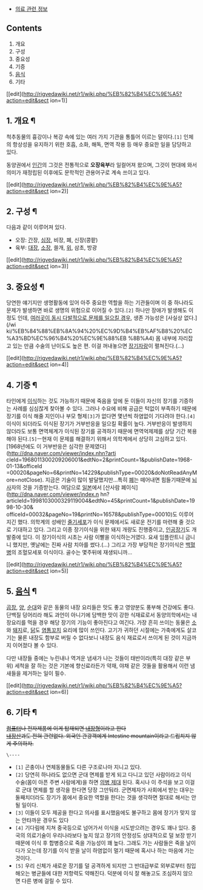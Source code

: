   * [의료 관련 정보](%EC%9D%98%EB%A3%8C%20%EA%B4%80%EB%A0%A8%20%EC%A0%95%EB%B3%B4.md)  

## Contents

    

1. 개요 
2. 구성 
3. 중요성 
4. 기증 
5. [음식](%EC%9D%8C%EC%8B%9D.md)
6. 기타 

[[edit](http://rigvedawiki.net/r1/wiki.php/%EB%82%B4%EC%9E%A5?action=edit&sect
ion=1)]

## 1. 개요 ¶

척추동물의 흉강이나 복강 속에 있는 여러 가지 기관을 통틀어 이르는 말이다.`[1]` 인체의 항상성을 유지하기 위한 호흡, 소화, 해독,
면역 작용 등 매우 중요한 일을 담당하고 있다.

  

동양권에서 [인간](%EC%9D%B8%EA%B0%84.md)의 그것은 전통적으로 **오장육부**라 일컬어져 왔으며, 그것이 현대에 와서
의미가 재정립된 이후에도 문학적인 관용어구로 계속 쓰이고 있다.

  

[[edit](http://rigvedawiki.net/r1/wiki.php/%EB%82%B4%EC%9E%A5?action=edit&sect
ion=2)]

## 2. 구성 ¶

다음과 같이 이루어져 있다.

  

  * 오장: [간](%EA%B0%84.md)장, [심장](%EC%8B%AC%EC%9E%A5.md), 비장, 폐, 신장(콩팥)
  * 육부: [대장](%EB%8C%80%EC%9E%A5.md), [소장](%EC%86%8C%EC%9E%A5.md), 쓸개, [위](%EC%9C%84.md), 삼초, 방광  

[[edit](http://rigvedawiki.net/r1/wiki.php/%EB%82%B4%EC%9E%A5?action=edit&sect
ion=3)]

## 3. 중요성 ¶

당연한 얘기지만 생명활동에 있어 아주 중요한 역할을 하는 기관들이며 이 중 하나라도 문제가 발생하면 바로 생명의 위험으로 이어질 수
있다.`[2]` 하나만 장애가 발생해도 이정도 인데, [여러곳이 동시 다발적으로 문제를 일으킬 경우](%EB%8B%A4%EB%B0%9C%EC%84%B1%20%EC%9E%A5%EA%B8%B0%20%EB%B6%80%EC%A0%84.md), 생존 가능성은 [사실상 없다.](/wi
ki/%EB%84%88%EB%8A%94%20%EC%9D%B4%EB%AF%B8%20%EC%A3%BD%EC%96%B4%20%EC%9E%88%EB
%8B%A4) 몸 내부에 자리잡고 있는 만큼 수술의 난이도도 높은 편. 이걸 꺼내놓으면
[장기자랑](%EC%9E%A5%EA%B8%B0%EC%9E%90%EB%9E%91.md)이 펼쳐진다.(...)

  

[[edit](http://rigvedawiki.net/r1/wiki.php/%EB%82%B4%EC%9E%A5?action=edit&sect
ion=4)]

## 4. 기증 ¶

타인에게 [이식](%EC%9D%B4%EC%8B%9D.md)하는 것도 가능하기 때문에 죽음을 앞에 둔 이들이 자신의 장기를 기증하는
사례를 심심찮게 찾아볼 수 있다. 그러나 수요에 비해 공급은 턱없이 부족하기 때문에 장기를 이식 해줄 지인이나 부모 형제`[3]`가 없다면
몇년씩 하염없이 기다려야 한다.`[4]` 이식이 되더라도 이식된 장기가 거부반응을 일으킬 확률이 높다. 거부반응이 발생하지 않더라도 보통
면역체계가 이식된 장기를 공격하기 때문에 면역억제제를 상당 기간 복용해야 된다.`[5]`ㅡ현재 이 문제를 해결하기 위해서 의학계에서 상당히
고심하고 있다. [1968년에도 이 거부반응은 심각한 문제였다](http://dna.naver.com/viewer/index.nhn?arti
cleId=1968011300209206001&edtNo=2&printCount=1&publishDate=1968-01-13&officeId
=00020&pageNo=6&printNo=14229&publishType=00020&doNotReadAnyMore=notClose).
지금은 기술이 많이 발달했지만...특히 [폐](%ED%8F%90.md)는 떼어내면 힘들기때문에
[뇌사](%EB%87%8C%EC%82%AC.md)자의 것을 기증받는다. 여담으로
[일본](%EC%9D%BC%EB%B3%B8.md)에서 [산사람 폐이식](http://dna.naver.com/viewer/index.n
hn?articleId=1998103000329119004&edtNo=45&printCount=1&publishDate=1998-10-30&
officeId=00032&pageNo=19&printNo=16578&publishType=00010)도 이루어지긴 했다. 의학계의 성배인
[줄기세포](%EC%A4%84%EA%B8%B0%EC%84%B8%ED%8F%AC.md)가 이식 문제에서도 새로운 전기를 마련해 줄 것으로
기대하고 있다. 그리고 이종 장기이식을 위한 돼지 개량도 진행중이고,
[인공장기](%EC%9D%B8%EA%B3%B5%EC%9E%A5%EA%B8%B0.md)도 개발중에 있다. 이 장기이식의 시초는 사람
이빨을 이식하는거였다. 요새 임플란트니 금니니 했지만, 옛날에는 진짜 사람 치아를 썼다.(...) 그리고 가장 부담적은 장기이식은
[백혈병](%EB%B0%B1%ED%98%88%EB%B3%91.md)의 조혈모세포 이식이다. 골수는 몇주뒤에 재생되니까...

  

[[edit](http://rigvedawiki.net/r1/wiki.php/%EB%82%B4%EC%9E%A5?action=edit&sect
ion=5)]

## 5. [음식](%EC%9D%8C%EC%8B%9D.md) ¶

[곱창](%EA%B3%B1%EC%B0%BD.md), [양](%EC%96%91.md),
[순대](%EC%88%9C%EB%8C%80.md)와 같은 동물의 내장 요리들은 맛도 좋고 영양분도 풍부해 건강에도 좋다. 단백질
덩어리라 해도 과언이 아니기에 담백한 맛이 강한 식재료로서 동양의학에서는 내장요리를 먹을 경우 해당 장기의 기능이 좋아진다고 여긴다. 가장
흔히 쓰이는 동물은 [소](%EC%86%8C.md)와 [돼지](%EB%8F%BC%EC%A7%80.md)로,
[닭](%EB%8B%AD.md)도 [염통꼬치](%EC%97%BC%ED%86%B5%EA%BC%AC%EC%B9%98.md) 요리에
많이 쓰인다. 고기가 귀하던 시절에는 가축에게도 살코기는 물론 내장도 함부로 버릴 수 없다보니 내장도 음식 재료로서 쓰이게 된 것이 지금까지
이어졌다 볼 수 있다.

  

다만 내장들 중에는 누린내나 역겨운 냄새가 나는 것들이 태반이라(특히 대장 같은 부위) 세척을 잘 하는 것은 기본에 향신료라든가 약재, 야채
같은 것들을 활용해서 이런 냄새들을 제거하는 일이 필수.

[[edit](http://rigvedawiki.net/r1/wiki.php/%EB%82%B4%EC%9E%A5?action=edit&sect
ion=6)]

## 6. 기타 ¶

<del>[컴퓨터](%EC%BB%B4%ED%93%A8%ED%84%B0.md)나 전자제품에 이게 탑재되면
[내장형](%EB%82%B4%EC%9E%A5%ED%98%95.md)이라고 한다</del>  
<del>[내장산](%EB%82%B4%EC%9E%A5%EC%82%B0.md)과도 전혀 관련없다. 외국인 관광객에게 Intestine
mountain이라고 드립치지 않게 주의하자.</del>

`\----`

  * `[1]` 곤충이나 연체동물들도 다른 구조로나마 지니고 있다.
  * `[2]` 당연히 하나라도 없으면 군대 면제를 받게 되고 다니고 있던 사람이라고 이식 수술(몸이 아픈 주변 사람에게)을 하면 [의병 제대](%EC%9D%98%EB%B3%91%20%EC%A0%9C%EB%8C%80.md) 된다. 혹시나 이 주석을 보고 이걸로 군대 면제를 할 생각을 한다면 당장 그만둬라. 군면제자가 사회에서 받는 대우는 둘째치더라도 장기가 몸에서 중요한 역할을 한다는 것을 생각하면 절대로 해서는 안될 일이다.
  * `[3]` 이들이 모두 제공을 한다고 의사를 표시했음에도 불구하고 몸에 장기가 맞지 않는 안타까운 경우도 있다
  * `[4]` 기다림에 지쳐 중국등으로 넘어가서 이식을 시도받으려는 경우도 꽤나 있다. 중국의 의료기술이 우리나라보다 높지 않고 장기의 안정성도 상대적으로 덜 보장 받기 때문에 이식 후 합병증으로 죽을 가능성이 꽤 높다. 그래도 가는 사람들은 죽을 날이 다가 오는데 장기를 이식 받을 날이 하염없이 멀기 때문에 혹시나 하는 마음에 가는 것이다.
  * `[5]` 우리 신체가 새로운 장기를 덜 공격하게 되지만 그 반대급부로 외부로부터 침입해오는 병균들에 대한 저항력도 약해진다. 덕분에 이식 잘 해놓고도 조심하지 않으면 다른 병에 걸릴 수 있다.

